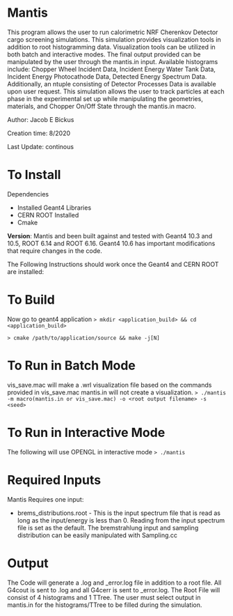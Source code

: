 # Mantis
This program allows the user to run calorimetric NRF Cherenkov Detector cargo screening simulations. This simulation provides visualization tools in addition to root histogramming data. Visualization tools can be utilized in both batch and interactive modes. The final output provided can be manipulated by the user through the mantis.in input. Available histograms include: Chopper Wheel Incident Data, Incident Energy Water Tank Data, Incident Energy Photocathode Data, Detected Energy Spectrum Data. Additionally, an ntuple consisting of Detector Processes Data is available upon user request. This simulation allows the user to track particles at each phase in the experimental set up while manipulating the geometries, materials, and Chopper On/Off State through the mantis.in macro. 

Author: Jacob E Bickus

Creation time: 8/2020 

Last Update: continous

To Install
==

Dependencies
  * Installed Geant4 Libraries 
  * CERN ROOT Installed 
  * Cmake 
  
__Version__:  Mantis and been built against and tested with Geant4 10.3 and 10.5, ROOT 6.14 and ROOT 6.16. Geant4 10.6 has important modifications that require changes in the code.

The Following Instructions should work once the Geant4 and CERN ROOT are installed:

To Build
==

Now go to geant4 application
`> mkdir <application_build> && cd <application_build>`

`> cmake /path/to/application/source && make -j[N]`

To Run in Batch Mode
==
vis_save.mac will make a .wrl visualization file based on the commands provided in vis_save.mac
mantis.in will not create a visualization. 
`> ./mantis -m macro(mantis.in or vis_save.mac) -o <root output filename> -s <seed>`
  
To Run in Interactive Mode
==
The following will use OPENGL in interactive mode 
`> ./mantis`
  
Required Inputs
==

Mantis Requires one input:

* brems_distributions.root - This is the input spectrum file that is read as long as the input/energy is less than 0. Reading from the input spectrum file is set as the default. The bremstrahlung input and sampling distribution can be easily manipulated with Sampling.cc  

Output
==

The Code will generate a .log and _error.log file in addition to a root file. All G4cout is sent to .log and all G4cerr is sent to _error.log. The Root File will consist of 4 histograms and 1 TTree. The user must select output in mantis.in for the histograms/TTree to be filled during the simulation. 
